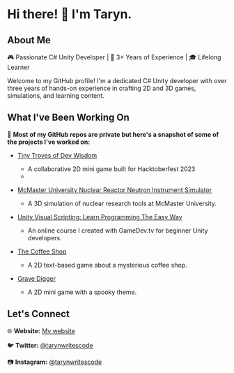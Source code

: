 # Hi there! 👋 I'm Taryn.

## About Me

🎮 Passionate C# Unity Developer | 🚀 3+ Years of Experience | 🎓 Lifelong Learner

Welcome to my GitHub profile! I'm a dedicated C# Unity developer with over three years of hands-on experience in crafting 2D and 3D games, simulations, and learning content. 

## What I've Been Working On

📝 **Most of my GitHub repos are private but here's a snapshot of some of the projects I've worked on:**

* [Tiny Troves of Dev Wisdom](https://github.com/TarynMcMillan/TinyTroves)
   - A collaborative 2D mini game built for Hacktoberfest 2023
   - 
* [McMaster University Nuclear Reactor Neutron Instrument Simulator](https://tarynmcmillan.com/mcmaster-simulation/)
   - A 3D simulation of nuclear research tools at McMaster University.

* [Unity Visual Scripting: Learn Programming The Easy Way](https://www.gamedev.tv/p/unity-visual-scripting/)
   - An online course I created with GameDev.tv for beginner Unity developers.

* [The Coffee Shop](https://mystic-mill-games.itch.io/the-coffee-shop)
   - A 2D text-based game about a mysterious coffee shop.

* [Grave Digger](https://mystic-mill-games.itch.io/grave-digger)
   - A 2D mini game with a spooky theme.

## Let's Connect

🌐 **Website:** [My website](https://www.tarynmcmillan.com)

🐦 **Twitter:** [@tarynwritescode](https://twitter.com/tarynwritescode)

📷 **Instagram:** [@tarynwritescode](https://www.instagram.com/tarynwritescode)

